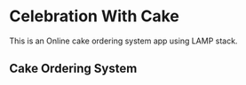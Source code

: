 # Celebration With Cake
This is an Online cake ordering system app using LAMP stack.

## Cake Ordering System
